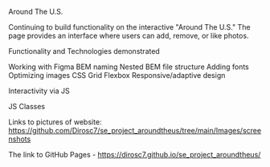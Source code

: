 Around The U.S.

Continuing to build functionality on the interactive "Around The U.S." The page provides an interface where users can add, remove, or like photos.

Functionality and Technologies demonstrated

Working with Figma BEM naming Nested BEM file structure Adding fonts Optimizing images CSS Grid Flexbox Responsive/adaptive design

Interactivity via JS

JS Classes

Links to pictures of website:
https://github.com/Dirosc7/se_project_aroundtheus/tree/main/Images/screenshots


The link to GitHub Pages - https://dirosc7.github.io/se_project_aroundtheus/
